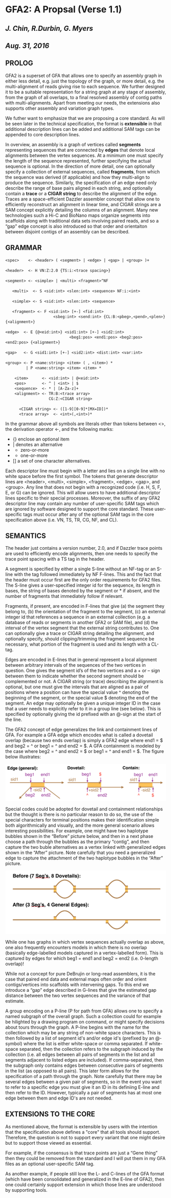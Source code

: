 # **GFA2: A Propsal (Verse 1.1)**
## *J. Chin, R.Durbin, G. Myers*
## *Aug. 31, 2016*

## PROLOG

GFA2 is a superset of GFA that allows one to specify an assembly graph in either less detail,
e.g. just the topology of the graph, or more detail, e.g. the multi-alignment of reads giving
rise to each sequence.  We further designed it to be a suitable representation for a string
graph at any stage of assembly, from the graph of all overlaps, to a final resolved assembly
of contig paths with multi-alignments.  Apart from meeting our needs, the extensions also
supports other assembly and variation graph types.

We futher want to emphasize that we are proposing a core standard.  As will be seen later in
the technical specification, the format is **extensible** in that additional description lines
can be added and additional SAM tags can be appended to core description lines.

In overview, an assembly is a graph of vertices called **segments** representing sequences
that are connected by **edges** that denote local alignments between the vertex sequences.
At a minimum one must specify the length of the sequence represented, further specifying the
actual sequence is optional.  In the direction of more detail, one can optionally specify a
collection of external sequences, called **fragments**, from which the sequence was derived (if
applicable) and how they multi-align to produce the sequence.  Similarly, the specification
of an edge need only describe the range of base pairs aligned in each string, and optionally
contain a **trace** or a **CIGAR string** to describe the alignment of the edge.  Traces are a
space-efficient Dazzler assembler concept that allow one to efficiently reconstruct an
alignment in linear time, and CIGAR strings are a SAM concept explicitly detailing the
columns of an alignment.  Many new technologies such a Hi-C and BioNano maps organize segments
into scaffolds along with traditional data sets involving paired reads, and so a “gap” edge
concept is also introduced so that order and orientaiton between disjoint contigs of an
assembly can be described.

## GRAMMAR

```
<spec>    <- <header> ( <segment> | <edge> | <gap> | <group> )+

<header>  <- H VN:Z:2.0 {TS:i:<trace spacing>}

<segment> <- <simple> | <multi> <fragment>^NF
 
   <multi>  <- S <sid:int> <slen:int> <sequence> NF:i:<int> 
 
   <simple> <- S <sid:int> <slen:int> <sequence>

   <fragment> <- F <sid:int> [+-] <fid:int>
                     <sbeg:int> <send:int> {CL:B:<pbeg>,<pend>,<plen>} {<alignment>}

<edge>  <- E {@<eid:int>} <sid1:int> [+-] <sid2:int>
                            <beg1:pos> <end1:pos> <beg2:pos> <end2:pos> {<alignment>}

<gap>   <- G <sid1:int> [+-] <sid2:int> <dist:int> <var:int>

<group> <- P <name:string> <item> ( , <item>) *
         | P <name:string> <item> <item> *

    <item>      <- <sid:int> | @<eid:int>
    <pos>       <- ^ | <int> | $
    <sequence>  <- * | [A-Za-z]+
    <alignment> <- TR:B:<trace array>
                   CG:Z:<CIGAR string>

      <CIGAR string> <- ([1-9][0-9]*[MX=ID])*
      <trace array>  <- <int>(,<int>)*
```

In the grammar above all symbols are literals other than tokens between <>, the derivation
operator <-, and the following marks:
  * {} enclose an optional item
  * | denotes an alternative
  * * zero-or-more
  * + one-or-more
  * [] a set of one character alternatives.

Each descriptor line must begin with a letter and lies on a single line with no white space
before the first symbol.   The tokens that generate descriptor lines are \<header\>, \<multi\>,
\<simple\>, \<fragment\>, \<edge\>, \<gap\>, and \<group\>.
Any line that does not begin with a recognized code (i.e. H, S, F, E, or G) can be ignored.
This will allow users to have additional descriptor lines specific to their special processes.
Moreover, the suffix of any GFA2 descriptor line may contain any number of user-specific SAM
tags which are ignored by software designed to support the core standard.  These user-specific
tags must occur after any of the optional SAM tags in the core specification above
(i.e. VN, TS, TR, CG, NF, and CL).  

## SEMANTICS

The header just contains a version number, 2.0, and if Dazzler trace points are used to
efficiently encode alignments, then one needs to specify the trace point spacing with a
TS tag in the header.

A segment is specified by either a single S-line without an NF-tag or an S-line with the tag
followed immediately by NF F-lines.  This and the fact that the header must occur first are the
only order requirements for GFA2 files. The S-line gives a user-specified integer id for the
sequence, its length in bases, the string of bases denoted by the segment or * if absent, and
the number of fragments that immediately follow if relevant.

Fragments, if present, are encoded in F-lines that give (a) the segment they belong to, (b) the
orientation of the fragment to the segment, (c) an external integer id that references a sequence
in an external collection (e.g. a database of reads or segments in another GFA2 or SAM file),
and (d) the interval of the vertex segment that the external string contributes to.  One can
optionally give a trace or CIGAR string detailing the alignment, and optionally specify, should
clipping/trimming the fragment sequence be necessary, what portion of the fragment is used and
its length with a CL-tag.

Edges are encoded in E-lines that in general represent a local alignment between arbitrary
intervals of the sequences of the two vertices in question. One gives the segment id’s of
the two vertices and a + or – sign between them to indicate whether the second segment should
be complemented or not.  A CIGAR string (or trace) describing the alignment is optional, but
one must give the intervals that are aligned as a pair of positions where a position can have
the special value ^ denoting the beginning of the segment, or the special value $ denoting
the end of the segment.  An edge may optionally be given a unique integer ID in the case that
a user needs to explicitly refer to it in a group line (see below).  This is specified by
optionally giving the id prefixed with an @-sign at the start of the line.

The GFA2 concept of edge generalizes the link and containment lines of GFA.  For example a GFA
edge which encodes what is called a dovetail overlap (because two ends overlap) is simply a GFA2
edge where end1 = $ and beg2 = ^ or beg1 = ^ and end2 = $.   A GFA containment is
modeled by the case where beg2 = ^ and end2 = $ or beg1 = ^ and end1 = $.  The figure
below illustrates:

![Fig. 1](GFA2.Fig1.png)

Special codes could be adopted for dovetail and containment relationships but the thought is
there is no particular reason to do so, the use of the special characters for terminal positions
makes their identification simple both algorithmically and visually, and the more general
scenario allows interesting possibilities.  For example, one might have two haplotype bubbles
shown in the “Before” picture below, and then in a next phase choose a path through the
bubbles as the primary “contig”, and then capture the two buble alternatives as a vertex
linked with generalized edges shown in the “After” picture.  Note carefully that you need a
generalized edge to capture the attachment of the two haplotype bubbles in the “After” picture.

![Fig. 2](GFA2.Fig2.png)
 
While one has graphs in which vertex sequences actually overlap as above, one also frequently
encounters models in which there is no overlap (basically edge-labelled models captured in a
vertex-labelled form).  This is captured by edges for which beg1 = end1 and beg2 = end2 (i.e.
0-length overlap)!

While not a concept for pure DeBrujin or long-read assemblers, it is the case that paired end
data and external maps often order and orient contigs/vertices into scaffolds with
intervening gaps.  To this end we introduce a “gap” edge described in G-lines that give the
estimated gap distance between the two vertex sequences and the variance of that estimate.

A group encoding on a P-line (P for path from GFA) allows one to specify a named subgraph of
the overall graph.  Such a collection could for example be hilighted by a drawing program on
command, or might specify decisions about tours through the graph.  A P-line begins with the
name for the collection which may be any string of non-white space characters.  This is then
followed by a list of segment id's and/or edge id's (prefixed by an @-symbol) where the list
is either white-space or comma separated.  If white-space separated, then the collection
refers to the subgraph induced by the collection (i.e. all edges between all pairs of segments
in the list and all segments adjacent to listed edges are included).  If comma-separated,
then the subgraph
only contains edges between consecutive pairs of segments in the list (as opposed to all
pairs).  This later form allows for the specification of a path through the graph.  Note carefully
that there may be several edges between a given pair of segments, so in the event you want
to refer to a specific edge you must give it an ID in its definiing E-line and then refer to the
ID.  However, typically a pair of segments has at most one edge between them and edge ID's are
not needed.

## EXTENSIONS TO THE CORE

As mentioned above, the format is extensible by users with the intention that the specification
above defines a "core" that all tools should support.  Therefore, the question is not to support
every variant that one might desire but to support those viewed as essential.

For example, if the consensus is that trace points are just a “Gene thing” then they could
be removed from the standard and I will put them in my GFA files as an optional user-specific
SAM tag.

As another example, if people still love the L- and C-lines of the GFA format (which have
been consolidated and generalized in the E-line of GFA2), then one could certainly support
extension in which those lines are understood by supporting tools.
